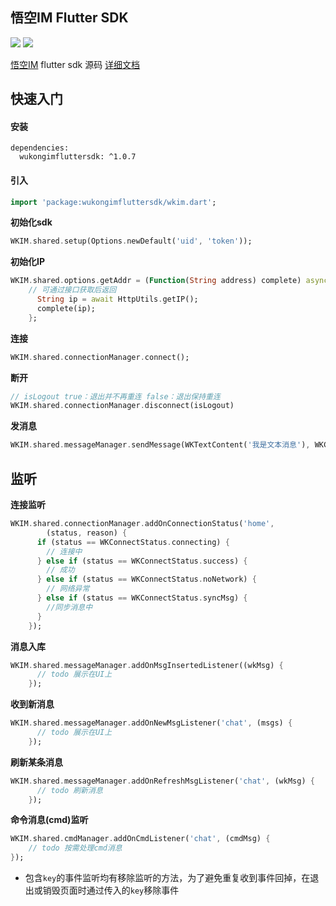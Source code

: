 ## 悟空IM Flutter SDK

 ![](https://img.shields.io/static/v1?label=platform&message=flutter&color=green) ![](https://img.shields.io/hexpm/l/plug.svg)

[悟空IM](https://github.com/WuKongIM/WuKongIM "文档") flutter sdk 源码 [详细文档](http://githubim.com/sdk/flutter.html "文档")

## 快速入门

#### 安装
```
dependencies:
  wukongimfluttersdk: ^1.0.7
```
#### 引入
```dart
import 'package:wukongimfluttersdk/wkim.dart';
```

**初始化sdk**
```dart
WKIM.shared.setup(Options.newDefault('uid', 'token'));
```
**初始化IP**
```dart
WKIM.shared.options.getAddr = (Function(String address) complete) async {
    // 可通过接口获取后返回
      String ip = await HttpUtils.getIP();
      complete(ip);
    };
```
**连接**
```dart
WKIM.shared.connectionManager.connect();
```
**断开**
```dart
// isLogout true：退出并不再重连 false：退出保持重连
WKIM.shared.connectionManager.disconnect(isLogout)
```

**发消息**
```dart
WKIM.shared.messageManager.sendMessage(WKTextContent('我是文本消息'), WKChannel(channelID, channelType));
```

## 监听
**连接监听**
```dart
WKIM.shared.connectionManager.addOnConnectionStatus('home',
        (status, reason) {
      if (status == WKConnectStatus.connecting) {
        // 连接中
      } else if (status == WKConnectStatus.success) {
        // 成功
      } else if (status == WKConnectStatus.noNetwork) {
        // 网络异常
      } else if (status == WKConnectStatus.syncMsg) {
        //同步消息中
      }
    });
```
**消息入库**
```dart
WKIM.shared.messageManager.addOnMsgInsertedListener((wkMsg) {
      // todo 展示在UI上
    });
```
**收到新消息**
```dart
WKIM.shared.messageManager.addOnNewMsgListener('chat', (msgs) {
      // todo 展示在UI上
    });
```
**刷新某条消息**
```dart
WKIM.shared.messageManager.addOnRefreshMsgListener('chat', (wkMsg) {
      // todo 刷新消息
    });
```

**命令消息(cmd)监听**
```dart
WKIM.shared.cmdManager.addOnCmdListener('chat', (cmdMsg) {
    // todo 按需处理cmd消息
});
```
- 包含`key`的事件监听均有移除监听的方法，为了避免重复收到事件回掉，在退出或销毁页面时通过传入的`key`移除事件